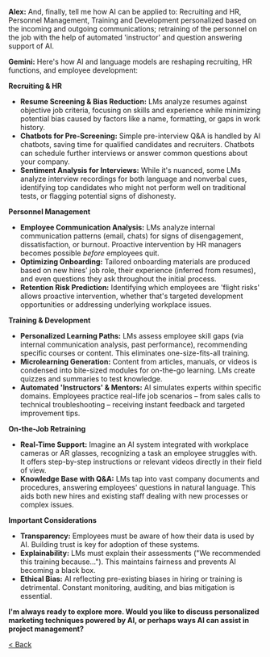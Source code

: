 <b>Alex:</b> And, finally, tell me how AI can be applied to: Recruiting and HR, Personnel Management, Training and Development personalized based on the incoming and outgoing communications; retraining of the personnel on the job with the help of automated 'instructor' and question answering support of AI.

<b>Gemini:</b> Here's how AI and language models are reshaping recruiting, HR functions, and employee development:

**Recruiting & HR**

* **Resume Screening & Bias Reduction:** LMs analyze resumes against objective job criteria, focusing on skills and experience while minimizing potential bias caused by factors like a name, formatting, or gaps in work history.
* **Chatbots for Pre-Screening:** Simple pre-interview Q&A is handled by AI chatbots, saving time for qualified candidates and recruiters. Chatbots can schedule further interviews or answer common questions about your company.
* **Sentiment Analysis for Interviews:** While it's nuanced, some LMs analyze interview recordings for both language and nonverbal cues, identifying top candidates who might not perform well on traditional tests, or flagging potential signs of dishonesty.

**Personnel Management**

* **Employee Communication Analysis:** LMs analyze internal communication patterns (email, chats) for signs of disengagement, dissatisfaction, or burnout. Proactive intervention by HR managers becomes possible *before* employees quit.
* **Optimizing Onboarding:** Tailored onboarding materials are produced based on new hires' job role, their experience (inferred from resumes), and even questions they ask throughout the initial process.
* **Retention Risk Prediction:** Identifying which employees are 'flight risks' allows proactive intervention, whether that's targeted development opportunities or addressing underlying workplace issues.

**Training & Development**

* **Personalized Learning Paths:**  LMs assess employee skill gaps (via internal communication analysis, past performance), recommending specific courses or content. This eliminates one-size-fits-all training.
* **Microlearning Generation:** Content from articles, manuals, or videos is condensed into bite-sized modules for on-the-go learning. LMs create quizzes and summaries to test knowledge.
* **Automated 'Instructors' & Mentors:** AI simulates experts within specific domains. Employees practice real-life job scenarios – from sales calls to technical troubleshooting – receiving instant feedback and targeted improvement tips.

**On-the-Job Retraining**

* **Real-Time Support:**  Imagine an AI system integrated with workplace cameras or AR glasses, recognizing a task  an employee  struggles with. It offers step-by-step instructions or relevant videos directly in their field of view.
* **Knowledge Base with Q&A:** LMs tap into vast company documents and procedures, answering employees' questions in natural language. This aids both new hires and existing staff dealing with new processes or complex issues.

**Important Considerations**

* **Transparency:** Employees must be aware of how their data is used by AI. Building trust is key for adoption of these systems.
* **Explainability:** LMs must explain their assessments ("We recommended this training because..."). This maintains fairness and prevents AI becoming a black box.
* **Ethical Bias:** AI reflecting pre-existing biases in hiring or training is  detrimental. Constant monitoring, auditing, and bias mitigation is essential.

**I'm always ready to explore more. Would you like to discuss  personalized marketing techniques  powered by AI, or perhaps ways AI can assist in project management?** 

[< Back](https://github.com/ai-dialogue-facilitator/how-can-ai-help-business/blob/main/gemini/README.md#conversation-with-gemini-advanced)
